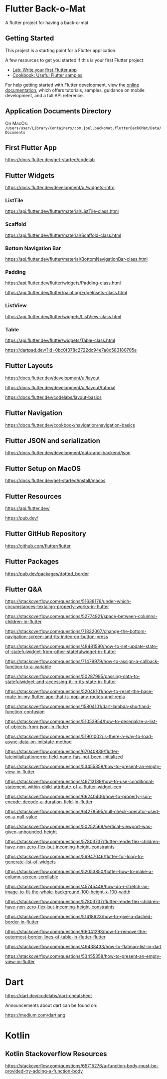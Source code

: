 # Flutter Back-o-Mat

A flutter project for having a back-o-mat.

## Getting Started

This project is a starting point for a Flutter application.

A few resources to get you started if this is your first Flutter project:

- [Lab: Write your first Flutter app](https://docs.flutter.dev/get-started/codelab)
- [Cookbook: Useful Flutter samples](https://docs.flutter.dev/cookbook)

For help getting started with Flutter development, view the
[online documentation](https://docs.flutter.dev/), which offers tutorials,
samples, guidance on mobile development, and a full API reference.

## Application Documents Directory

On MacOs: `/Users/user/Library/Containers/com.joel.backomat.flutterBackOMat/Data/Documents`

## First Flutter App

https://docs.flutter.dev/get-started/codelab

## Flutter Widgets

https://docs.flutter.dev/development/ui/widgets-intro

### ListTile

https://api.flutter.dev/flutter/material/ListTile-class.html

### Scaffold

https://api.flutter.dev/flutter/material/Scaffold-class.html

### Bottom Navigation Bar

https://api.flutter.dev/flutter/material/BottomNavigationBar-class.html

### Padding

https://api.flutter.dev/flutter/widgets/Padding-class.html

https://api.flutter.dev/flutter/painting/EdgeInsets-class.html

### ListView

https://api.flutter.dev/flutter/widgets/ListView-class.html

### Table

https://api.flutter.dev/flutter/widgets/Table-class.html

https://dartpad.dev/?id=0bc0f378c2722dc94e7a8c583180705e

## Flutter Layouts

https://docs.flutter.dev/development/ui/layout

https://docs.flutter.dev/development/ui/layout/tutorial

https://docs.flutter.dev/codelabs/layout-basics

## Flutter Navigation

https://docs.flutter.dev/cookbook/navigation/navigation-basics

## Flutter JSON and serialization

https://docs.flutter.dev/development/data-and-backend/json

## Flutter Setup on MacOS

https://docs.flutter.dev/get-started/install/macos

## Flutter Resources

https://api.flutter.dev/

https://pub.dev/

## Flutter GitHub Repository

https://github.com/flutter/flutter

## Flutter Packages

https://pub.dev/packages/dotted_border

## Flutter Q&A

https://stackoverflow.com/questions/51638176/under-which-circumstances-textalign-property-works-in-flutter

https://stackoverflow.com/questions/52774921/space-between-columns-children-in-flutter

https://stackoverflow.com/questions/71832067/change-the-bottom-navigation-screen-and-its-index-on-button-press

https://stackoverflow.com/questions/48481590/how-to-set-update-state-of-statefulwidget-from-other-statefulwidget-in-flutter

https://stackoverflow.com/questions/71479979/how-to-assign-a-callback-function-to-a-variable

https://stackoverflow.com/questions/50287995/passing-data-to-statefulwidget-and-accessing-it-in-its-state-in-flutter

https://stackoverflow.com/questions/52048101/how-to-reset-the-base-route-in-my-flutter-app-that-is-pop-any-routes-and-repla

https://stackoverflow.com/questions/15804101/dart-lambda-shortland-function-confusion

https://stackoverflow.com/questions/51053954/how-to-deserialize-a-list-of-objects-from-json-in-flutter

https://stackoverflow.com/questions/51901002/is-there-a-way-to-load-async-data-on-initstate-method

https://stackoverflow.com/questions/67040839/flutter-lateinitializationerror-field-name-has-not-been-initialized

https://stackoverflow.com/questions/53455358/how-to-present-an-empty-view-in-flutter

https://stackoverflow.com/questions/49713189/how-to-use-conditional-statement-within-child-attribute-of-a-flutter-widget-cen

https://stackoverflow.com/questions/66240406/how-to-properly-json-encode-decode-a-duration-field-in-flutter

https://stackoverflow.com/questions/64278595/null-check-operator-used-on-a-null-value

https://stackoverflow.com/questions/50252569/vertical-viewport-was-given-unbounded-height

https://stackoverflow.com/questions/57803737/flutter-renderflex-children-have-non-zero-flex-but-incoming-height-constraints

https://stackoverflow.com/questions/56947046/flutter-for-loop-to-generate-list-of-widgets

https://stackoverflow.com/questions/52053850/flutter-how-to-make-a-column-screen-scrollable

https://stackoverflow.com/questions/45745448/how-do-i-stretch-an-image-to-fit-the-whole-background-100-height-x-100-width

https://stackoverflow.com/questions/57803737/flutter-renderflex-children-have-non-zero-flex-but-incoming-height-constraints

https://stackoverflow.com/questions/51418923/how-to-give-a-dashed-border-in-flutter

https://stackoverflow.com/questions/66041293/how-to-remove-the-outermost-border-lines-of-table-in-flutter-flutter

https://stackoverflow.com/questions/49438433/how-to-flatmap-list-in-dart

https://stackoverflow.com/questions/53455358/how-to-present-an-empty-view-in-flutter

# Dart

https://dart.dev/codelabs/dart-cheatsheet

Announcements about dart can be found on:

https://medium.com/dartlang

# Kotlin

## Kotlin Stackoverflow Resources

https://stackoverflow.com/questions/65715276/a-function-body-must-be-provided-try-adding-a-function-body
